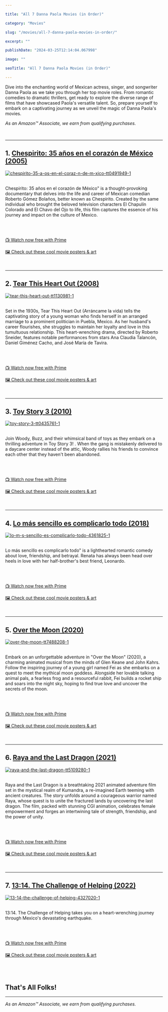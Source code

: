 ```yaml
---

title: "All 7 Danna Paola Movies (in Order)"

category: "Movies"

slug: "/movies/all-7-danna-paola-movies-in-order/"

excerpt: ""

publishDate: "2024-03-25T12:14:04.067998"

image: ""

seoTitle: "All 7 Danna Paola Movies (in Order)"

---
```


Dive into the enchanting world of Mexican actress, singer, and songwriter Danna Paola as we take you through her top movie roles. From romantic comedies to dramatic thrillers, get ready to explore the diverse range of films that have showcased Paola's versatile talent. So, prepare yourself to embark on a captivating journey as we unveil the magic of Danna Paola's movies. 

*As an Amazon™ Associate, we earn from qualifying purchases.*

<br>

<hr>


## 1. [Chespirito: 35 años en el corazón de México (2005)](https://serp.ly/amazon/Chespirito+35+aos+en+el+corazn+de+Mxico+2005?i=movies-tv)

<div class="image"><a href="https://serp.ly/amazon/Chespirito+35+aos+en+el+corazn+de+Mxico+2005?i=movies-tv"><img alt="chespirito-35-a-os-en-el-coraz-n-de-m-xico-tt0491949-1" src="https://imagedelivery.net/vy2bglCGN6hEeWOnSe2c7A/chespirito-35-a-os-en-el-coraz-n-de-m-xico-tt0491949-1/w=720,h=540,fit=pad,background=black"/></a></div>

<br>

Chespirito: 35 años en el corazón de México" is a thought-provoking documentary that delves into the life and career of Mexican comedian Roberto Gómez Bolaños, better known as Chespirito. Created by the same individual who brought the beloved television characters El Chapulín Colorado and El Chavo del Ojo to life, this film captures the essence of his journey and impact on the culture of Mexico. 

<br>

<br>

[📺 Watch now free with Prime](https://serp.ly/amazonprime/*)

[🖼️ Check out these cool movie posters & art](https://serp.ly/amazon/Chespirito+35+aos+en+el+corazn+de+Mxico+2005+poster?rh=n%3A3736081)

<br>

<hr>


## 2. [Tear This Heart Out (2008)](https://serp.ly/amazon/Tear+This+Heart+Out+2008?i=movies-tv)

<div class="image"><a href="https://serp.ly/amazon/Tear+This+Heart+Out+2008?i=movies-tv"><img alt="tear-this-heart-out-tt1130981-1" src="https://imagedelivery.net/vy2bglCGN6hEeWOnSe2c7A/tear-this-heart-out-tt1130981-1/w=720,h=540,fit=pad,background=black"/></a></div>

<br>

Set in the 1930s, Tear This Heart Out (Arráncame la vida) tells the captivating story of a young woman who finds herself in an arranged marriage to a prominent politician in Puebla, Mexico. As her husband's career flourishes, she struggles to maintain her loyalty and love in this tumultuous relationship. This heart-wrenching drama, directed by Roberto Sneider, features notable performances from stars Ana Claudia Talancón, Daniel Giménez Cacho, and José María de Tavira. 

<br>

<br>

[📺 Watch now free with Prime](https://serp.ly/amazonprime/*)

[🖼️ Check out these cool movie posters & art](https://serp.ly/amazon/Tear+This+Heart+Out+2008+poster?rh=n%3A3736081)

<br>

<hr>


## 3. [Toy Story 3 (2010)](https://serp.ly/amazon/Toy+Story+3+2010?i=movies-tv)

<div class="image"><a href="https://serp.ly/amazon/Toy+Story+3+2010?i=movies-tv"><img alt="toy-story-3-tt0435761-1" src="https://imagedelivery.net/vy2bglCGN6hEeWOnSe2c7A/toy-story-3-tt0435761-1/w=720,h=540,fit=pad,background=black"/></a></div>

<br>

Join Woody, Buzz, and their whimsical band of toys as they embark on a thrilling adventure in Toy Story 3! . When the gang is mistakenly delivered to a daycare center instead of the attic, Woody rallies his friends to convince each other that they haven't been abandoned. 

<br>

<br>

[📺 Watch now free with Prime](https://serp.ly/amazonprime/*)

[🖼️ Check out these cool movie posters & art](https://serp.ly/amazon/Toy+Story+3+2010+poster?rh=n%3A3736081)

<br>

<hr>


## 4. [Lo más sencillo es complicarlo todo (2018)](https://serp.ly/amazon/Lo+ms+sencillo+es+complicarlo+todo+2018?i=movies-tv)

<div class="image"><a href="https://serp.ly/amazon/Lo+ms+sencillo+es+complicarlo+todo+2018?i=movies-tv"><img alt="lo-m-s-sencillo-es-complicarlo-todo-4361825-1" src="https://imagedelivery.net/vy2bglCGN6hEeWOnSe2c7A/lo-m-s-sencillo-es-complicarlo-todo-4361825-1/w=720,h=540,fit=pad,background=black"/></a></div>

<br>

Lo más sencillo es complicarlo todo" is a lighthearted romantic comedy about love, friendship, and betrayal. Renata has always been head over heels in love with her half-brother's best friend, Leonardo. 

<br>

<br>

[📺 Watch now free with Prime](https://serp.ly/amazonprime/*)

[🖼️ Check out these cool movie posters & art](https://serp.ly/amazon/Lo+ms+sencillo+es+complicarlo+todo+2018+poster?rh=n%3A3736081)

<br>

<hr>


## 5. [Over the Moon (2020)](https://serp.ly/amazon/Over+the+Moon+2020?i=movies-tv)

<div class="image"><a href="https://serp.ly/amazon/Over+the+Moon+2020?i=movies-tv"><img alt="over-the-moon-tt7488208-1" src="https://imagedelivery.net/vy2bglCGN6hEeWOnSe2c7A/over-the-moon-tt7488208-1/w=720,h=540,fit=pad,background=black"/></a></div>

<br>

Embark on an unforgettable adventure in "Over the Moon" (2020), a charming animated musical from the minds of Glen Keane and John Kahrs. Follow the inspiring journey of a young girl named Fei as she embarks on a quest to meet the mythical moon goddess. Alongside her lovable talking animal pals, a fearless frog and a resourceful rabbit, Fei builds a rocket ship and soars into the night sky, hoping to find true love and uncover the secrets of the moon. 

<br>

<br>

[📺 Watch now free with Prime](https://serp.ly/amazonprime/*)

[🖼️ Check out these cool movie posters & art](https://serp.ly/amazon/Over+the+Moon+2020+poster?rh=n%3A3736081)

<br>

<hr>


## 6. [Raya and the Last Dragon (2021)](https://serp.ly/amazon/Raya+and+the+Last+Dragon+2021?i=movies-tv)

<div class="image"><a href="https://serp.ly/amazon/Raya+and+the+Last+Dragon+2021?i=movies-tv"><img alt="raya-and-the-last-dragon-tt5109280-1" src="https://imagedelivery.net/vy2bglCGN6hEeWOnSe2c7A/raya-and-the-last-dragon-tt5109280-1/w=720,h=540,fit=pad,background=black"/></a></div>

<br>

Raya and the Last Dragon is a breathtaking 2021 animated adventure film set in the mystical realm of Kumandra, a re-imagined Earth teeming with ancient creatures. The story unfolds around a courageous warrior named Raya, whose quest is to unite the fractured lands by uncovering the last dragon. The film, packed with stunning CGI animation, celebrates female empowerment and forges an intertwining tale of strength, friendship, and the power of unity. 

<br>

<br>

[📺 Watch now free with Prime](https://serp.ly/amazonprime/*)

[🖼️ Check out these cool movie posters & art](https://serp.ly/amazon/Raya+and+the+Last+Dragon+2021+poster?rh=n%3A3736081)

<br>

<hr>


## 7. [13:14. The Challenge of Helping (2022)](https://serp.ly/amazon/1314+The+Challenge+of+Helping+2022?i=movies-tv)

<div class="image"><a href="https://serp.ly/amazon/1314+The+Challenge+of+Helping+2022?i=movies-tv"><img alt="13-14-the-challenge-of-helping-4327020-1" src="https://imagedelivery.net/vy2bglCGN6hEeWOnSe2c7A/13-14-the-challenge-of-helping-4327020-1/w=720,h=540,fit=pad,background=black"/></a></div>

<br>

13:14. The Challenge of Helping takes you on a heart-wrenching journey through Mexico's devastating earthquake. 

<br>

<br>

[📺 Watch now free with Prime](https://serp.ly/amazonprime/*)

[🖼️ Check out these cool movie posters & art](https://serp.ly/amazon/1314+The+Challenge+of+Helping+2022+poster?rh=n%3A3736081)

<br>

<br>


## That's All Folks!

<hr>

*As an Amazon™ Associate, we earn from qualifying purchases.*